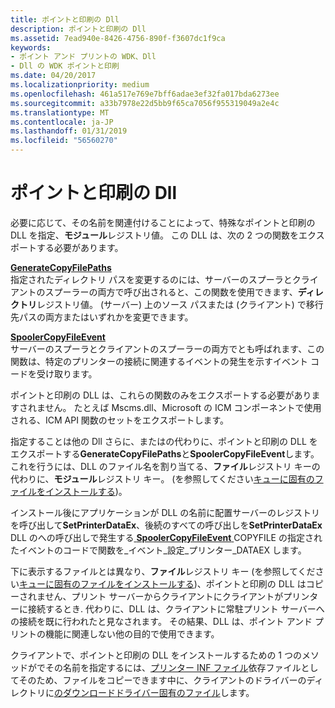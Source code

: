 ```yaml
---
title: ポイントと印刷の Dll
description: ポイントと印刷の Dll
ms.assetid: 7ead940e-8426-4756-890f-f3607dc1f9ca
keywords:
- ポイント アンド プリントの WDK、Dll
- Dll の WDK ポイントと印刷
ms.date: 04/20/2017
ms.localizationpriority: medium
ms.openlocfilehash: 461a517e769e7bff6adae3ef32fa017bda6273ee
ms.sourcegitcommit: a33b7978e22d5bb9f65ca7056f955319049a2e4c
ms.translationtype: MT
ms.contentlocale: ja-JP
ms.lasthandoff: 01/31/2019
ms.locfileid: "56560270"
---
```

# <a name="point-and-print-dlls"></a>ポイントと印刷の Dll





必要に応じて、その名前を関連付けることによって、特殊なポイントと印刷の DLL を指定、**モジュール**レジストリ値。 この DLL は、次の 2 つの関数をエクスポートする必要があります。

<a href="" id="generatecopyfilepaths"></a>[**GenerateCopyFilePaths**](https://msdn.microsoft.com/library/windows/hardware/ff549896)  
指定されたディレクトリ パスを変更するのには、サーバーのスプーラとクライアントのスプーラーの両方で呼び出されると、この関数を使用できます、**ディレクトリ**レジストリ値。 (サーバー) 上のソース パスまたは (クライアント) で移行先パスの両方またはいずれかを変更できます。

<a href="" id="spoolercopyfileevent"></a>[**SpoolerCopyFileEvent**](https://msdn.microsoft.com/library/windows/hardware/ff562681)  
サーバーのスプーラとクライアントのスプーラーの両方でとも呼ばれます、この関数は、特定のプリンターの接続に関連するイベントの発生を示すイベント コードを受け取ります。

ポイントと印刷の DLL は、これらの関数のみをエクスポートする必要がありますされません。 たとえば Mscms.dll、Microsoft の ICM コンポーネントで使用される、ICM API 関数のセットをエクスポートします。

指定することは他の Dll さらに、またはの代わりに、ポイントと印刷の DLL をエクスポートする**GenerateCopyFilePaths**と**SpoolerCopyFileEvent**します。 これを行うには、DLL のファイル名を割り当てる、**ファイル**レジストリ キーの代わりに、**モジュール**レジストリ キー。 (を参照してください[キューに固有のファイルをインストールする](installing-queue-specific-files.md))。

インストール後にアプリケーションが DLL の名前に配置サーバーのレジストリを呼び出して**SetPrinterDataEx**、後続のすべての呼び出しを**SetPrinterDataEx** DLL のへの呼び出しで発生する[ **SpoolerCopyFileEvent** ](https://msdn.microsoft.com/library/windows/hardware/ff562681) COPYFILE の指定されたイベントのコードで関数を\_イベント\_設定\_プリンター\_DATAEX します。

下に表示するファイルとは異なり、**ファイル**レジストリ キー (を参照してください[キューに固有のファイルをインストールする](installing-queue-specific-files.md))、ポイントと印刷の DLL はコピーされません、プリント サーバーからクライアントにクライアントがプリンターに接続するとき. 代わりに、DLL は、クライアントに常駐プリント サーバーへの接続を既に行われたと見なされます。 その結果、DLL は、ポイント アンド プリントの機能に関連しない他の目的で使用できます。

クライアントで、ポイントと印刷の DLL をインストールするための 1 つのメソッドがでその名前を指定するには、[プリンター INF ファイル](printer-inf-files.md)依存ファイルとしてそのため、ファイルをコピーできます中に、クライアントのドライバーのディレクトリに[のダウンロードドライバー固有のファイル](downloading-driver-specific-files.md)します。

 

 





